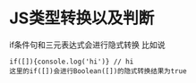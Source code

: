 # JS类型转换以及判断
if条件句和三元表达式会进行隐式转换 比如说
```
if([]){console.log('hi')} // hi
这里的if([])会进行Boolean([])的隐式转换结果为true
```
